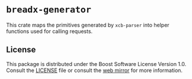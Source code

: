 # `breadx-generator`

This crate maps the primitives generated by `xcb-parser` into helper
functions used for calling requests.

## License

This package is distributed under the Boost Software License Version 1.0.
Consult the [LICENSE](../LICENSE) file or consult the [web mirror] for
more information.

[web mirror]: https://www.boost.org/LICENSE_1_0.txt